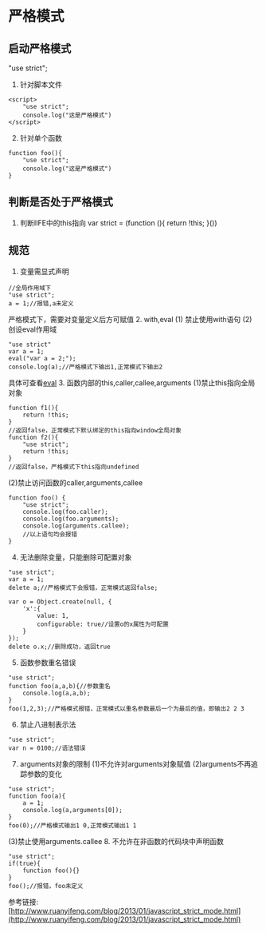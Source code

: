 # 严格模式
## 启动严格模式
"use strict";   
1. 针对脚本文件
```
<script>
    "use strict";
    console.log("这是严格模式")
</script>
```
2. 针对单个函数
```
function foo(){
    "use strict";
    console.log("这是严格模式")
}
```
## 判断是否处于严格模式
1. 判断IIFE中的this指向
var strict = (function (){
    return !this;
}())
## 规范
1. 变量需显式声明
```
//全局作用域下
"use strict";
a = 1;//报错,a未定义
```
严格模式下，需要对变量定义后方可赋值
2. with,eval
(1) 禁止使用with语句
(2) 创设eval作用域
```
"use strict"
var a = 1;
eval("var a = 2;");
console.log(a);//严格模式下输出1,正常模式下输出2
```
具体可查看[eval](../关键字/eval.md)
3. 函数内部的this,caller,callee,arguments
(1)禁止this指向全局对象
```
function f1(){
    return !this;
}
//返回false，正常模式下默认绑定的this指向window全局对象
function f2(){
    "use strict";
    return !this;
}
//返回false，严格模式下this指向undefined
```
(2)禁止访问函数的caller,arguments,callee
```
function foo() {
    "use strict";
    console.log(foo.caller);
    console.log(foo.arguments);
    console.log(arguments.callee);
    //以上语句均会报错
}
```
4. 无法删除变量，只能删除可配置对象
```
"use strict";
var a = 1;
delete a;//严格模式下会报错，正常模式返回false;

var o = Object.create(null, {
    'x':{
        value: 1,
        configurable: true//设置o的x属性为可配置
    }
});
delete o.x;//删除成功，返回true
```
5. 函数参数重名错误
```
"use strict";
function foo(a,a,b){//参数重名
    console.log(a,a,b);
}
foo(1,2,3);//严格模式报错，正常模式以重名参数最后一个为最后的值，即输出2 2 3
```
6. 禁止八进制表示法
```
"use strict";
var n = 0100;//语法错误
```
7. arguments对象的限制
(1)不允许对arguments对象赋值
(2)arguments不再追踪参数的变化
```
"use strict";
function foo(a){
    a = 1;
    console.log(a,arguments[0]);
}
foo(0);//严格模式输出1 0,正常模式输出1 1
```
(3)禁止使用arguments.callee
8. 不允许在非函数的代码块中声明函数
```
"use strict";
if(true){
    function foo(){}
}
foo();//报错，foo未定义
```

参考链接: [http://www.ruanyifeng.com/blog/2013/01/javascript_strict_mode.html](http://www.ruanyifeng.com/blog/2013/01/javascript_strict_mode.html)